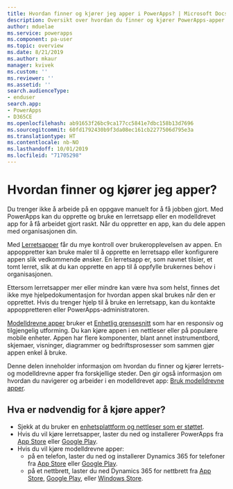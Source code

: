 ```yaml
---
title: Hvordan finner og kjører jeg apper i PowerApps? | Microsoft Docs
description: Oversikt over hvordan du finner og kjører PowerApps-apper.
author: mduelae
ms.service: powerapps
ms.component: pa-user
ms.topic: overview
ms.date: 8/21/2019
ms.author: mkaur
manager: kvivek
ms.custom: ''
ms.reviewer: ''
ms.assetid: ''
search.audienceType:
- enduser
search.app:
- PowerApps
- D365CE
ms.openlocfilehash: ab91653f26bc9ca177cc5841e7dbc158b13d7696
ms.sourcegitcommit: 60fd1792430b9f3da08ec161cb2277506d795e3a
ms.translationtype: HT
ms.contentlocale: nb-NO
ms.lasthandoff: 10/01/2019
ms.locfileid: "71705298"
---
```

# <a name="how-do-i-find-and-run-apps"></a>Hvordan finner og kjører jeg apper?

Du trenger ikke å arbeide på en oppgave manuelt for å få jobben gjort. Med PowerApps kan du opprette og bruke en lerretsapp eller en modelldrevet app for å få arbeidet gjort raskt. Når du oppretter en app, kan du dele appen med organisasjonen din. 

Med [Lerretsapper](/powerapps/maker/canvas-apps/getting-started) får du mye kontroll over brukeropplevelsen av appen. En appoppretter kan bruke maler til å opprette en lerretsapp eller konfigurere appen slik vedkommende ønsker. En lerretsapp er, som navnet tilsier, et tomt lerret, slik at du kan opprette en app til å oppfylle brukernes behov i organisasjonen.

Ettersom lerretsapper mer eller mindre kan være hva som helst, finnes det ikke mye hjelpedokumentasjon for hvordan appen skal brukes når den er opprettet. Hvis du trenger hjelp til å bruke en lerretsapp, kan du kontakte appoppretteren eller PowerApps-administratoren.

[Modelldrevne apper](/powerapps/maker/model-driven-apps/model-driven-app-overview) bruker et [Enhetlig grensesnitt](unified-interface.md) som har en responsiv og tilgjengelig utforming. Du kan kjøre appen i en nettleser eller på populære mobile enheter. Appen har flere komponenter, blant annet instrumentbord, skjemaer, visninger, diagrammer og bedriftsprosesser som sammen gjør appen enkel å bruke.

Denne delen inneholder informasjon om hvordan du finner og kjører lerrets- og modelldrevne apper fra forskjellige steder. Den gir også informasjon om hvordan du navigerer og arbeider i en modelldrevet app: [Bruk modelldrevne apper](use-model-driven-apps.md).


## <a name="whats-required-to-run-apps"></a>Hva er nødvendig for å kjøre apper?
- Sjekk at du bruker en [enhetsplattform og nettleser som er støttet](../maker/canvas-apps/limits-and-config.md).
- Hvis du vil kjøre lerretsapper, laster du ned og installerer PowerApps fra [App Store](https://itunes.apple.com/app/powerapps/id1047318566?mt=8) eller [Google Play](https://play.google.com/store/apps/details?id=com.microsoft.msapps).
- Hvis du vil kjøre modelldrevne apper:
    - på en telefon, laster du ned og installerer Dynamics 365 for telefoner fra [App Store](https://itunes.apple.com/app/dynamics-crm-for-phones/id1003997947?ls=1&mt=8) eller [Google Play](https://play.google.com/store/apps/details?id=com.microsoft.crm.crmphone). 
    - på et nettbrett, laster du ned Dynamics 365 for nettbrett fra [App Store](https://itunes.apple.com/app/microsoft-dynamics-crm/id678800460?mt=8), [Google Play](https://play.google.com/store/apps/details?id=com.microsoft.crm.crmtablet), eller [Windows Store](https://www.microsoft.com/store/p/microsoft-dynamics-365/9nblggh4rfqp).
